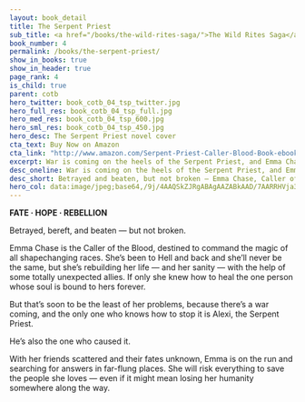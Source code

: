 ```yaml
---
layout: book_detail
title: The Serpent Priest
sub_title: <a href="/books/the-wild-rites-saga/">The Wild Rites Saga</a> · Book 4
book_number: 4
permalink: /books/the-serpent-priest/
show_in_books: true
show_in_header: true
page_rank: 4
is_child: true
parent: cotb
hero_twitter: book_cotb_04_tsp_twitter.jpg
hero_full_res: book_cotb_04_tsp_full.jpg
hero_med_res: book_cotb_04_tsp_600.jpg
hero_sml_res: book_cotb_04_tsp_450.jpg
hero_desc: The Serpent Priest novel cover
cta_text: Buy Now on Amazon
cta_link: "http://www.amazon.com/Serpent-Priest-Caller-Blood-Book-ebook/dp/B01B2PHE14/"
excerpt: War is coming on the heels of the Serpent Priest, and Emma Chase, Caller of the Blood, will risk everything to save the people she loves.
desc_oneline: War is coming on the heels of the Serpent Priest, and Emma Chase, Caller of the Blood, will risk everything to save the people she loves.
desc_short: Betrayed and beaten, but not broken — Emma Chase, Caller of the Blood, has been to Hell and back and she’ll never be the same. But that’s soon to be the least of her problems, because there’s a war coming, and the only one who knows how to stop it is Alexi, the Serpent Priest. Because he caused it.
hero_col: data:image/jpeg;base64,/9j/4AAQSkZJRgABAgAAZABkAAD/7AARRHVja3kAAQAEAAAAMgAA/+4ADkFkb2JlAGTAAAAAAf/bAIQACAYGBgYGCAYGCAwIBwgMDgoICAoOEA0NDg0NEBEMDg0NDgwRDxITFBMSDxgYGhoYGCMiIiIjJycnJycnJycnJwEJCAgJCgkLCQkLDgsNCw4RDg4ODhETDQ0ODQ0TGBEPDw8PERgWFxQUFBcWGhoYGBoaISEgISEnJycnJycnJycn/8AAEQgABgAEAwEiAAIRAQMRAf/EAF4AAQEAAAAAAAAAAAAAAAAAAAAFAQEBAAAAAAAAAAAAAAAAAAAEBRAAAQQBBQAAAAAAAAAAAAAAEgAREwRRYcEyFBURAAIABwAAAAAAAAAAAAAAAADwESFhgTLSY//aAAwDAQACEQMRAD8AlS3ewMFj0mYzpnKPJsbaIiJe7cqz6ZUYn//Z
---
```


__FATE &middot; HOPE &middot; REBELLION__

Betrayed, bereft, and beaten &mdash; but not broken.

Emma Chase is the Caller of the Blood, destined to command the magic of all shapechanging races. She’s been to Hell and back and she’ll never be the same, but she’s rebuilding her life &mdash; and her sanity &mdash; with the help of some totally unexpected allies. If only she knew how to heal the one person whose soul is bound to hers forever.

But that’s soon to be the least of her problems, because there’s a war coming, and the only one who knows how to stop it is Alexi, the Serpent Priest.

He’s also the one who caused it.

With her friends scattered and their fates unknown, Emma is on the run and searching for answers in far-flung places. She will risk everything to save the people she loves &mdash; even if it might mean losing her humanity somewhere along the way.